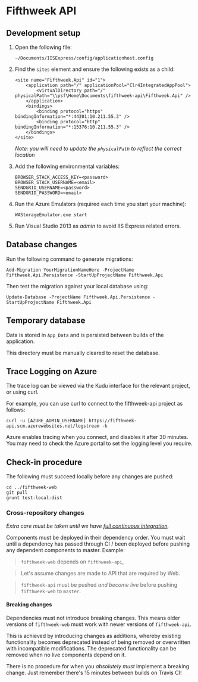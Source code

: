 # Fifthweek API

## Development setup

1.  Open the following file:

        ~/Documents/IISExpress/config/applicationhost.config

2.  Find the `sites` element and ensure the following exists as a child:

        <site name="Fifthweek.Api" id="1">
            <application path="/" applicationPool="Clr4IntegratedAppPool">
                <virtualDirectory path="/" physicalPath="\\psf\Home\Documents\fifthweek-api\Fifthweek.Api" />
            </application>
            <bindings>
                <binding protocol="https" bindingInformation="*:44301:10.211.55.3" />
                <binding protocol="http" bindingInformation="*:15376:10.211.55.3" />
            </bindings>
        </site>

    *Note: you will need to update the `physicalPath` to reflect the correct location*

3.  Add the following environmental variables:

        BROWSER_STACK_ACCESS_KEY=<password>
        BROWSER_STACK_USERNAME=<email>
        SENDGRID_USERNAME=<password>
        SENDGRID_PASSWORD=<email>

4.  Run the Azure Emulators (required each time you start your machine):

        WAStorageEmulator.exe start

4.  Run Visual Studio 2013 as *admin* to avoid IIS Express related errors.

## Database changes

Run the following command to generate migrations:

    Add-Migration YourMigrationNameHere -ProjectName Fifthweek.Api.Persistence -StartUpProjectName Fifthweek.Api

Then test the migration against your local database using:

    Update-Database -ProjectName Fifthweek.Api.Persistence -StartUpProjectName Fifthweek.Api

## Temporary database

Data is stored in `App_Data` and is persisted between builds of the application.

This directory must be manually cleared to reset the database.

## Trace Logging on Azure

The trace log can be viewed via the Kudu interface for the relevant project, or using curl.

For example, you can use curl to connect to the fifthweek-api project as follows:

    curl -u [AZURE_ADMIN_USERNAME] https://fifthweek-api.scm.azurewebsites.net/logstream -k

Azure enables tracing when you connect, and disables it after 30 minutes.  You may need to check
the Azure portal to set the logging level you require.

## Check-in procedure

The following must succeed locally before any changes are pushed:

    cd ../fifthweek-web
    git pull
    grunt test:local:dist

### Cross-repository changes

*Extra care must be taken until we have [full continuous integration][full-ci-issue].*

Components must be deployed in their dependency order. You must wait until a dependency has passed through CI / been 
deployed before pushing any dependent components to master. Example:
 
> `fifthweek-web` depends on `fifthweek-api`, 

> Let's assume changes are made to API that are required by Web.

> `fifthweek-api` must be pushed *and become live* before pushing `fifthweek-web` to `master`.

#### Breaking changes

Dependencies must not introduce breaking changes. This means older versions of `fifthweek-web` must work with newer 
versions of `fifthweek-api`. 

This is achieved by introducing changes as additions, whereby existing functionality becomes deprecated instead of being 
removed or overwritten with incompatible modifications. The deprecated functionality can be removed when no live 
components depend on it.

There is no procedure for when you *absolutely must* implement a breaking change. Just remember there's 15 minutes 
between builds on Travis CI!

[full-ci-issue]: https://github.com/fifthweek/fifthweek-web/issues/40 "Issue #40: Full Continuous Integration"
